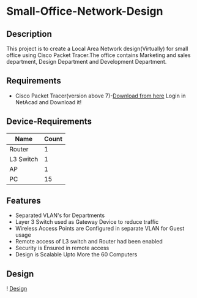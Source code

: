 # Small-Office-Network-Design

## Description
  This project is to create a Local Area Network design(Virtually) for small office using Cisco Packet Tracer.The office contains Marketing and sales department, Design Department and 
  Development Department.

## Requirements
  - Cisco Packet Tracer(version above 7)-[Download from here](https://www.netacad.com/courses/packet-tracer) Login in NetAcad and Download it!
 
## Device-Requirements
   |Name|Count|
   |--- |---  |
   |Router|1|
   |L3 Switch|1|
   |AP|1|
   |PC|15|
  
## Features
  - Separated VLAN's for Departments
  - Layer 3 Switch used as Gateway Device to reduce traffic
  - Wireless Access Points are Configured in separate VLAN for Guest usage
  - Remote access of L3 switch and Router had been enabled
  - Security is Ensured in remote access
  - Design is Scalable Upto More the 60 Computers

## Design
! [Design](https://images.pexels.com/photos/1591447/pexels-photo-1591447.jpeg?auto=compress&cs=tinysrgb&dpr=1&w=500)
  
